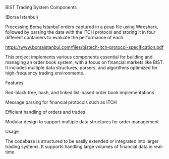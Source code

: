 BIST Trading System Components

(Borsa Istanbul)

Processing Borsa Istanbul orders captured in a pcap file using Wireshark, followed by parsing the data with the ITCH 
protocol and storing it in four different containers to evaluate the performance of each.

https://www.borsaistanbul.com/files/bistech-itch-protocol-specification.pdf


This project implements various components essential for building and managing an order book system, 
with a focus on financial markets like BIST. It includes multiple data structures, parsers,
and algorithms optimized for high-frequency trading environments.


Features

Red-black tree, hash, and linked list-based order book implementations

Message parsing for financial protocols such as ITCH

Efficient handling of orders and trades

Modular design to support multiple data structures for order management

Usage

The codebase is structured to be easily extended or integrated into larger trading
systems. It supports handling large volumes of financial data in real-time.

